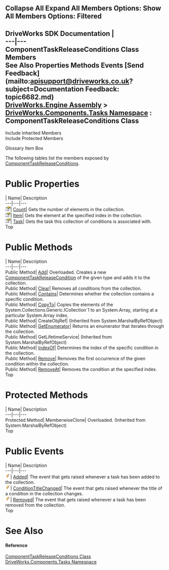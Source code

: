 Collapse All Expand All Members Options: Show All  Members Options: Filtered   
---  
DriveWorks SDK Documentation  |   
---|---  
ComponentTaskReleaseConditions Class Members   
See Also Properties Methods Events [Send Feedback](mailto:apisupport@driveworks.co.uk?subject=Documentation Feedback: topic6682.md)  
[DriveWorks.Engine Assembly](topic2156.md) > [DriveWorks.Components.Tasks Namespace](topic6391.md) : ComponentTaskReleaseConditions Class  
---  
  
Include Inherited Members    
Include Protected Members  


Glossary Item Box

The following tables list the members exposed by [ComponentTaskReleaseConditions](topic6682.md).

# Public Properties

| Name| Description  
---|---|---  
![Public Property](dotnetimages/publicProperty.gif)| [Count](topic6698.md)| Gets the number of elements in the collection.   
![Public Property](dotnetimages/publicProperty.gif)| [Item](topic6699.md)| Gets the element at the specified index in the collection.   
![Public Property](dotnetimages/publicProperty.gif)| [Task](topic6700.md)| Gets the task this collection of conditions is associated with.   
Top

# Public Methods

| Name| Description  
---|---|---  
Public Method| [Add](topic6688.md)| Overloaded. Creates a new [ComponentTaskReleaseCondition](topic6647.md) of the given type and adds it to the collection.   
Public Method| [Clear](topic6691.md)| Removes all conditions from the collection.   
Public Method| [Contains](topic6692.md)| Determines whether the collection contains a specific condition.   
Public Method| [CopyTo](topic6693.md)| Copies the elements of the System.Collections.Generic.ICollection`1 to an System.Array, starting at a particular System.Array index.   
Public Method| CreateObjRef|  (Inherited from System.MarshalByRefObject)  
Public Method| [GetEnumerator](topic6694.md)| Returns an enumerator that iterates through the collection.   
Public Method| GetLifetimeService|  (Inherited from System.MarshalByRefObject)  
Public Method| [IndexOf](topic6695.md)| Determines the index of the specific condition in the collection.   
Public Method| [Remove](topic6696.md)| Removes the first occurrence of the given condition within the collection.   
Public Method| [RemoveAt](topic6697.md)| Removes the condition at the specified index.   
Top

# Protected Methods

| Name| Description  
---|---|---  
Protected Method| MemberwiseClone| Overloaded. (Inherited from System.MarshalByRefObject)  
Top

# Public Events

| Name| Description  
---|---|---  
![Public Event](dotnetimages/publicEvent.gif)| [Added](topic6701.md)| The event that gets raised whenever a task has been added to the collection.   
![Public Event](dotnetimages/publicEvent.gif)| [ConditionTitleChanged](topic6702.md)| The event that gets raised whenever the title of a condition in the collection changes.   
![Public Event](dotnetimages/publicEvent.gif)| [Removed](topic6703.md)| The event that gets raised whenever a task has been removed from the collection.   
Top

# See Also

#### Reference

[ComponentTaskReleaseConditions Class](topic6682.md)   
[DriveWorks.Components.Tasks Namespace](topic6391.md)


